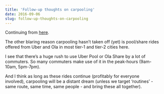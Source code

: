 ```yaml
---
title: 'Follow-up thoughts on carpooling'
date: 2016-09-06
slug: follow-up-thoughts-on-carpooling
---
```

Continuing from [here](http://notes.druchan.com/post/147575404454/carpool-india-has-it-worked-yet).

The other blaring reason carpooling hasn’t taken off (yet) is pool/share rides offered from Uber and Ola in most tier-1 and tier-2 cities here.

I see that there’s a huge rush to use Uber Pool or Ola Share by a lot of commuters. So many commuters make use of it in the peak-hours (9am-10am, 5pm-7pm).

And I think as long as these rides continue (profitably for everyone involved), carpooling will be a distant dream (unless we target ‘routines’ - same route, same time, same people - and bring these all together).